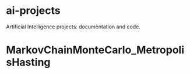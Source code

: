 # ai-projects
Artificial Intelligence projects: documentation and code.
# MarkovChainMonteCarlo_MetropolisHasting

